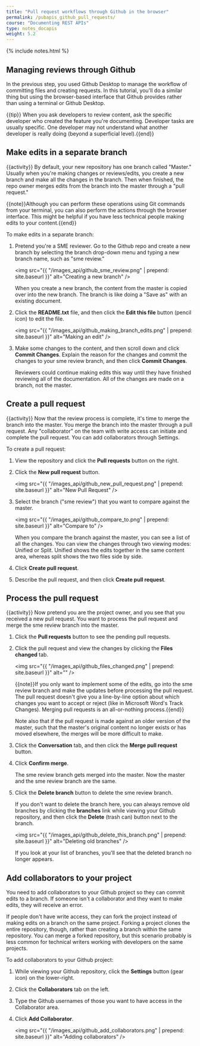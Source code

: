 ```yaml
---
title: "Pull request workflows through Github in the browser"
permalink: /pubapis_github_pull_requests/
course: "Documenting REST APIs"
type: notes_docapis
weight: 5.2
---
```

{% include notes.html %}

## Managing reviews through Github

In the previous step, you used Github Desktop to manage the workflow of committing files and creating requests. In this tutorial, you'll do a similar thing but using the browser-based interface that Github provides rather than using a terminal or Github Desktop.

{{tip}} When you ask developers to review content, ask the specific developer who created the feature you're documenting. Developer tasks are usually specific. One developer may not understand what another developer is really doing (beyond a superficial level).{{end}}

## Make edits in a separate branch
{{activity}}
By default, your new repository has one branch called "Master." Usually when you're making changes or reviews/edits, you create a new branch and make all the changes in the branch. Then when finished, the repo owner merges edits from the branch into the master through a "pull request."

{{note}}Although you can perform these operations using Git commands from your terminal, you can also perform the actions through the browser interface. This might be helpful if you have less technical people making edits to your content.{{end}}

To make edits in a separate branch: 

1. Pretend you're a SME reviewer. Go to the Github repo and create a new branch by selecting the branch drop-down menu and typing a new branch name, such as "sme review."
	
	<img src="{{ "/images_api/github_sme_review.png" | prepend: site.baseurl }}" alt="Creating a new branch" />
	
	When you create a new branch, the content from the master is copied over into the new branch. The branch is like doing a "Save as" with an existing document.
	
2. Click the **README.txt** file, and then click the **Edit this file** button (pencil icon) to edit the file.
	
	<img src="{{ "/images_api/github_making_branch_edits.png" | prepend: site.baseurl }}" alt="Making an edit" />
	
3. Make some changes to the content, and then scroll down and click **Commit Changes**. Explain the reason for the changes and commit the changes to your sme review branch, and then click **Commit Changes**.
	
	Reviewers could continue making edits this way until they have finished reviewing all of the documentation. All of the changes are made on a branch, not the master.

## Create a pull request
{{activity}}
Now that the review process is complete, it's time to merge the branch into the master. You merge the branch into the master through a pull request. Any "collaborator" on the team with write access can initiate and complete the pull request. You can add collaborators through Settings.

To create a pull request:

1. View the repository and click the **Pull requests** button on the right.
2. Click the **New pull request** button.
	
	<img src="{{ "/images_api/github_new_pull_request.png" | prepend: site.baseurl }}" alt="New Pull Request" />
	
3. Select the branch ("sme review") that you want to compare against the master.
	
	<img src="{{ "/images_api/github_compare_to.png" | prepend: site.baseurl }}" alt="Compare to" />
	
	When you compare the branch against the master, you can see a list of all the changes. You can view the changes through two viewing modes: Unified or Split. Unified shows the edits together in the same content area, whereas split shows the two files side by side.
	
4. Click **Create pull request**.
5. Describe the pull request, and then click **Create pull request**.

## Process the pull request
{{activity}}
Now pretend you are the project owner, and you see that you received a new pull request. You want to process the pull request and merge the sme review branch into the master.

1. Click the **Pull requests** button to see the pending pull requests.
2. Click the pull request and view the changes by clicking the **Files changed** tab.
	
	<img src="{{ "/images_api/github_files_changed.png" | prepend: site.baseurl }}" alt="" />
	
	{{note}}If you only want to implement some of the edits, go into the sme review branch and make the updates before processing the pull request. The pull request doesn't give you a line-by-line option about which changes you want to accept or reject (like in Microsoft Word's Track Changes). Merging pull requests is an all-or-nothing process.{{end}}
	
	Note also that if the pull request is made against an older version of the master, such that the master's original content no longer exists or has moved elsewhere, the merges will be more difficult to make.
	
3. Click the **Conversation** tab, and then click the **Merge pull request** button.
4. Click **Confirm merge**. 
	
	The sme review branch gets merged into the master. Now the master and the sme review branch are the same. 
	
5. Click the **Delete branch** button to delete the sme review branch.
	
	If you don't want to delete the branch here, you can always remove old branches by clicking the **branches** link while viewing your Github repository, and then click the **Delete** (trash can) button next to the branch. 
	
	<img src="{{ "/images_api/github_delete_this_branch.png" | prepend: site.baseurl }}" alt="Deleting old branches" />
	
	If you look at your list of branches, you'll see that the deleted branch no longer appears.


## Add collaborators to your project

You need to add collaborators to your Github project so they can commit edits to a branch. If someone isn't a collaborator and they want to make edits, they will receive an error.

If people don't have write access, they can fork the project instead of making edits on a branch on the same project. Forking a project clones the entire repository, though, rather than creating a branch within the same repository. You can merge a forked repository, but this scenario probably is less common for technical writers working with developers on the same projects.

To add collaborators to your Github project:

1. While viewing your Github repository, click the **Settings** button (gear icon) on the lower-right. 
2. Click the **Collaborators** tab on the left.
3. Type the Github usernames of those you want to have access in the Collaborator area.
4. Click **Add Collaborator**.
	
	<img src="{{ "/images_api/github_add_collaborators.png" | prepend: site.baseurl }}" alt="Adding collaborators" />
